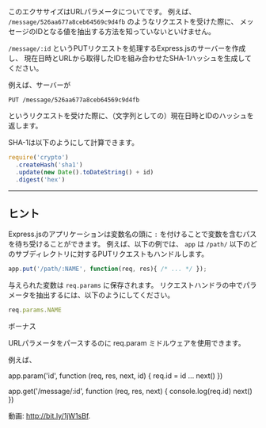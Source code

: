 このエクササイズはURLパラメータについてです。
例えば、 `/message/526aa677a8ceb64569c9d4fb` のようなリクエストを受けた際に、
メッセージのIDとなる値を抽出する方法を知っていないといけません。

`/message/:id` というPUTリクエストを処理するExpress.jsのサーバーを作成し、
現在日時とURLから取得したIDを組み合わせたSHA-1ハッシュを生成してください。

例えば、サーバーが

```
PUT /message/526aa677a8ceb64569c9d4fb
```

というリクエストを受けた際に、（文字列としての）現在日時とIDのハッシュを返します。

SHA-1は以下のようにして計算できます。

```js
require('crypto')
  .createHash('sha1')
  .update(new Date().toDateString() + id)
  .digest('hex')
```

-----------------------------

## ヒント

Express.jsのアプリケーションは変数名の頭に `:` を付けることで変数を含むパスを待ち受けることができます。
例えば、以下の例では、 `app` は `/path/` 以下のどのサブディレクトリに対するPUTリクエストもハンドルします。

```js
app.put('/path/:NAME', function(req, res){ /* ... */ });
```

与えられた変数は `req.params` に保存されます。
リクエストハンドラの中でパラメータを抽出するには、以下のようにしてください。

```js
req.params.NAME
```

ボーナス

URLパラメータをパースするのに req.param ミドルウェアを使用できます。

例えば、

app.param('id', function (req, res, next, id) {
  req.id = id
  ...
  next()
})

app.get('/message/:id', function (req, res, next) {
  console.log(req.id)
  next()
})

動画: http://bit.ly/1jW1sBf.
